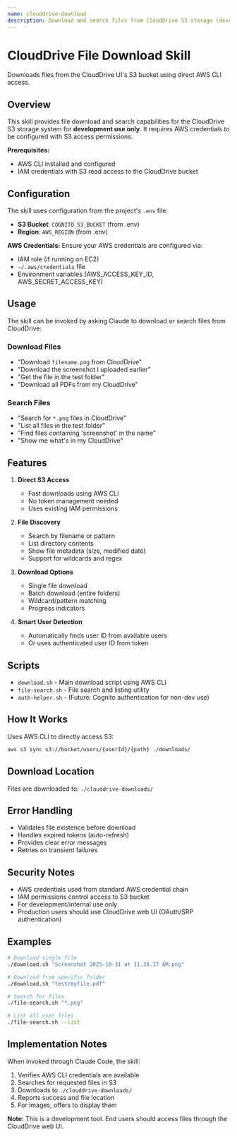 ```yaml
---
name: clouddrive-download
description: Download and search files from CloudDrive S3 storage (development tool - requires AWS credentials)
---
```


# CloudDrive File Download Skill

Downloads files from the CloudDrive UI's S3 bucket using direct AWS CLI access.

## Overview

This skill provides file download and search capabilities for the CloudDrive S3 storage system for **development use only**. It requires AWS credentials to be configured with S3 access permissions.

**Prerequisites:**
- AWS CLI installed and configured
- IAM credentials with S3 read access to the CloudDrive bucket

## Configuration

The skill uses configuration from the project's `.env` file:
- **S3 Bucket**: `COGNITO_S3_BUCKET` (from .env)
- **Region**: `AWS_REGION` (from .env)

**AWS Credentials:**
Ensure your AWS credentials are configured via:
- IAM role (if running on EC2)
- `~/.aws/credentials` file
- Environment variables (AWS_ACCESS_KEY_ID, AWS_SECRET_ACCESS_KEY)

## Usage

The skill can be invoked by asking Claude to download or search files from CloudDrive:

### Download Files
- "Download `filename.png` from CloudDrive"
- "Download the screenshot I uploaded earlier"
- "Get the file in the test folder"
- "Download all PDFs from my CloudDrive"

### Search Files
- "Search for `*.png` files in CloudDrive"
- "List all files in the test folder"
- "Find files containing 'screenshot' in the name"
- "Show me what's in my CloudDrive"

## Features

1. **Direct S3 Access**
   - Fast downloads using AWS CLI
   - No token management needed
   - Uses existing IAM permissions

2. **File Discovery**
   - Search by filename or pattern
   - List directory contents
   - Show file metadata (size, modified date)
   - Support for wildcards and regex

3. **Download Options**
   - Single file download
   - Batch download (entire folders)
   - Wildcard/pattern matching
   - Progress indicators

4. **Smart User Detection**
   - Automatically finds user ID from available users
   - Or uses authenticated user ID from token

## Scripts

- `download.sh` - Main download script using AWS CLI
- `file-search.sh` - File search and listing utility
- `auth-helper.sh` - (Future: Cognito authentication for non-dev use)

## How It Works

Uses AWS CLI to directly access S3:
```bash
aws s3 sync s3://bucket/users/{userId}/{path} ./downloads/
```

## Download Location

Files are downloaded to: `./clouddrive-downloads/`

## Error Handling

- Validates file existence before download
- Handles expired tokens (auto-refresh)
- Provides clear error messages
- Retries on transient failures

## Security Notes

- AWS credentials used from standard AWS credential chain
- IAM permissions control access to S3 bucket
- For development/internal use only
- Production users should use CloudDrive web UI (OAuth/SRP authentication)

## Examples

```bash
# Download single file
./download.sh "Screenshot 2025-10-31 at 11.38.37 AM.png"

# Download from specific folder
./download.sh "test/myfile.pdf"

# Search for files
./file-search.sh "*.png"

# List all user files
./file-search.sh --list
```

## Implementation Notes

When invoked through Claude Code, the skill:
1. Verifies AWS CLI credentials are available
2. Searches for requested files in S3
3. Downloads to `./clouddrive-downloads/`
4. Reports success and file location
5. For images, offers to display them

**Note:** This is a development tool. End users should access files through the CloudDrive web UI.
